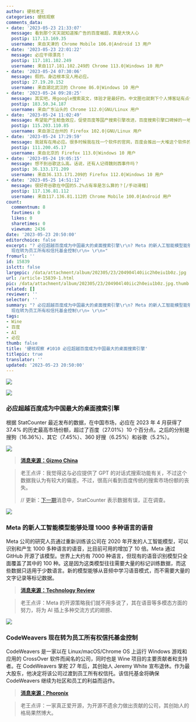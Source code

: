 ```yaml
---
author: 硬核老王
categories: 硬核观察
comments_data:
- date: '2023-05-23 21:33:07'
  message: 看到那个天天就知道推广告的百度被超，真是大快人心
  postip: 117.13.169.35
  username: 来自天津的 Chrome Mobile 106.0|Android 13 用户
- date: '2023-05-23 22:01:22'
  message: 必应干得漂亮！
  postip: 117.181.102.249
  username: 来自117.181.102.249的 Chrome 113.0|Windows 10 用户
- date: '2023-05-24 07:30:06'
  message: 假的。身边根本没人用必应。
  postip: 27.19.20.152
  username: 来自湖北武汉的 Chrome 86.0|Windows 10 用户
- date: '2023-05-24 09:28:25'
  message: 其实吧，用google搜索英文，体验才是最好的。中文圈也就剩下个人博客站有点价值
  postip: 183.50.34.187
  username: 来自广东汕头的 Chrome 112.0|GNU/Linux 用户
- date: '2023-05-24 11:02:49'
  message: 希望能产生鲶鱼效应，促使百度等国产搜索引擎改进，百度搜索引擎口碑掉的一地！
  postip: 115.203.110.85
  username: 来自浙江台州的 Firefox 102.0|GNU/Linux 用户
- date: '2023-05-24 17:29:59'
  message: 我就有在用必应。很多时候我在找一个软件的官网，百度会推出一大堆这个软件的相关话题，但是翻几页也找不到人家的官网。
  postip: 111.200.45.17
  username: 来自北京的 Firefox 113.0|Windows 10 用户
- date: '2023-05-24 19:05:15'
  message: 想不到谷歌这么高。话说，还有人记得魏则西事件吗？
  postip: 36.133.171.209
  username: 来自36.133.171.209的 Firefox 112.0|Windows 10 用户
- date: '2023-05-25 14:51:12'
  message: 很好奇谷歌在中国的5.2%占有率是怎么算的？[/手动滑稽]
  postip: 117.136.81.112
  username: 来自117.136.81.112的 Chrome Mobile 100.0|Android 用户
count:
  commentnum: 8
  favtimes: 0
  likes: 0
  sharetimes: 0
  viewnum: 2436
date: '2023-05-23 20:50:00'
editorchoice: false
excerpt: "? 必应超越百度成为中国最大的桌面搜索引擎\r\n? Meta 的新人工智能模型能够处理 1000 多种语言的语音\r\n? CodeWeavers
  现在转为员工所有权信托基金控制\r\n» \r\n»"
fromurl: ''
id: 15839
islctt: false
largepic: /data/attachment/album/202305/23/204904l40iic2h0eiu1b0z.jpg
url: /article-15839-1.html
pic: /data/attachment/album/202305/23/204904l40iic2h0eiu1b0z.jpg.thumb.jpg
related: []
reviewer: ''
selector: ''
summary: "? 必应超越百度成为中国最大的桌面搜索引擎\r\n? Meta 的新人工智能模型能够处理 1000 多种语言的语音\r\n? CodeWeavers
  现在转为员工所有权信托基金控制\r\n» \r\n»"
tags:
- Wine
- 百度
- AI
- 必应
thumb: false
title: '硬核观察 #1010 必应超越百度成为中国最大的桌面搜索引擎'
titlepic: true
translator: ''
updated: '2023-05-23 20:50:00'
---
```


![](/data/attachment/album/202305/23/204904l40iic2h0eiu1b0z.jpg)


![](/data/attachment/album/202305/23/204918ku2z1w9n5nty9wvb.jpg)


### 必应超越百度成为中国最大的桌面搜索引擎


根据 StatCounter 最近发布的数据，在中国市场，必应在 2023 年 4 月获得了 37.4% 的历史最高市场份额，超过了百度（27.01%）10 个百分点。之后的分别是搜狗（16.36%）、其它（7.45%）、360 好搜（6.25%）和谷歌（5.2%）。


![](/data/attachment/album/202305/23/204939w2lkz0kbj5qqqm5k.jpg)



> 
> **[消息来源：Gizmo China](https://www.gizmochina.com/2023/05/22/microsoft-bing-overtakes-baidu-china-desktop-search-engine/)**
> 
> 
> 



> 
> 老王点评：我觉得这与必应提供了 GPT 的对话式搜索功能有关，不过这个数据我认为有较大的偏差。不过，很高兴看到百度传统的搜索市场份额的丧失。
> 
> 
> // 更新：[下一期](/article-15842-1.html)消息中，StatCounter 表示数据有误，正在调查。
> 
> 
> 


![](/data/attachment/album/202305/23/204951q14w41w3k2i47rkd.jpg)


### Meta 的新人工智能模型能够处理 1000 多种语言的语音


Meta 公司的研究人员通过重新训练该公司在 2020 年开发的人工智能模型，可以识别和产生 1000 多种语言的语音，比目前可用的增加了 10 倍。Meta 通过 GitHub 开源了该模型。世界上大约有 7000 种语言，但现有的语音识别模型只全面覆盖了其中的 100 种。这是因为这类模型往往需要大量的标记训练数据，而这些数据只适用于少数语言。新的模型能够从音频中学习语音模式，而不需要大量的文字记录等标记数据。



> 
> **[消息来源：Technology Review](https://www.technologyreview.com/2023/05/22/1073471/metas-new-ai-models-can-recognize-and-produce-speech-for-more-than-1000-languages/)**
> 
> 
> 



> 
> 老王点评：Meta 的开源策略我们就不用多说了，其在语音等多模态方面的努力，将为 AI 插上多种交流方式的翅膀、
> 
> 
> 


![](/data/attachment/album/202305/23/205011dpkkq95appuvkez6.jpg)


### CodeWeavers 现在转为员工所有权信托基金控制


CodeWeavers 是一家以在 Linux/macOS/Chrome OS 上运行 Windows 游戏和应用的 CrossOver 软件而闻名的公司，同时也是 Wine 项目的主要贡献者和支持者。在 CodeWeavers 掌舵 27 年后，其创始人 Jeremy White 宣布退休。作为最大股东，他决定将该公司过渡到员工所有权信托。该信托基金将确保 CodeWeavers 继续为社区和员工的利益而运作。



> 
> **[消息来源：Phoronix](https://www.phoronix.com/news/CodeWeavers-Employee-Trust)**
> 
> 
> 



> 
> 老王点评：一家真正爱开源，为开源不遗余力做出贡献的公司，其创始人的格局果然博大。
> 
> 
>